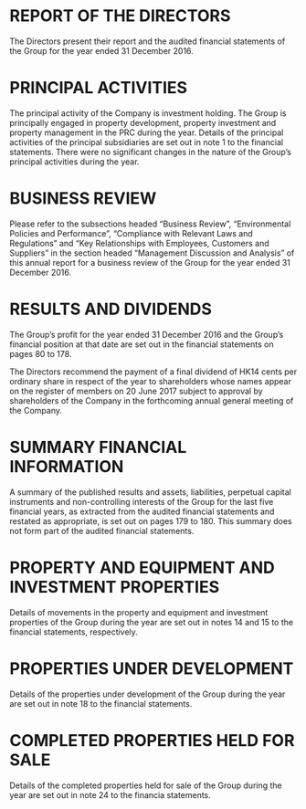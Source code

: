 # REPORT OF THE DIRECTORS  

The Directors present their report and the audited financial statements of the Group for the year ended 31 December 2016.  

# PRINCIPAL ACTIVITIES  

The principal activity of the Company is investment holding. The Group is principally engaged in property development, property investment and property management in the PRC during the year. Details of the principal activities of the principal subsidiaries are set out in note 1 to the financial statements. There were no significant changes in the nature of the Group’s principal activities during the year.  

# BUSINESS REVIEW  

Please refer to the subsections headed “Business Review”, “Environmental Policies and Performance”, “Compliance with Relevant Laws and Regulations” and “Key Relationships with Employees, Customers and Suppliers” in the section headed “Management Discussion and Analysis” of this annual report for a business review of the Group for the year ended 31 December 2016.  

# RESULTS AND DIVIDENDS  

The Group’s profit for the year ended 31 December 2016 and the Group’s financial position at that date are set out in the financial statements on pages 80 to 178.  

The Directors recommend the payment of a final dividend of HK14 cents per ordinary share in respect of the year to shareholders whose names appear on the register of members on 20 June 2017 subject to approval by shareholders of the Company in the forthcoming annual general meeting of the Company.  

# SUMMARY FINANCIAL INFORMATION  

A summary of the published results and assets, liabilities, perpetual capital instruments and non-controlling interests of the Group for the last five financial years, as extracted from the audited financial statements and restated as appropriate, is set out on pages 179 to 180. This summary does not form part of the audited financial statements.  

# PROPERTY AND EQUIPMENT AND INVESTMENT PROPERTIES  

Details of movements in the property and equipment and investment properties of the Group during the year are set out in notes 14 and 15 to the financial statements, respectively.  

# PROPERTIES UNDER DEVELOPMENT  

Details of the properties under development of the Group during the year are set out in note 18 to the financial statements.  

# COMPLETED PROPERTIES HELD FOR SALE  

Details of the completed properties held for sale of the Group during the year are set out in note 24 to the financia statements.  